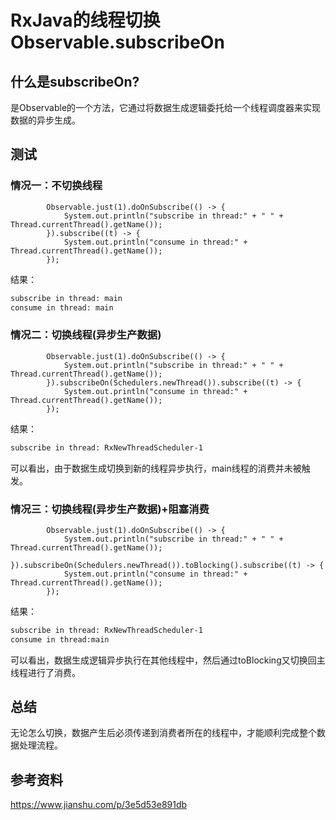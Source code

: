 # RxJava的线程切换Observable.subscribeOn

## 什么是subscribeOn?

是Observable的一个方法，它通过将数据生成逻辑委托给一个线程调度器来实现数据的异步生成。

## 测试

### 情况一：不切换线程
```
        Observable.just(1).doOnSubscribe(() -> {
            System.out.println("subscribe in thread:" + " " + Thread.currentThread().getName());
        }).subscribe((t) -> {
            System.out.println("consume in thread:" + Thread.currentThread().getName());
        });
```
结果：
```html
subscribe in thread: main
consume in thread: main
```

### 情况二：切换线程(异步生产数据)
```
        Observable.just(1).doOnSubscribe(() -> {
            System.out.println("subscribe in thread:" + " " + Thread.currentThread().getName());
        }).subscribeOn(Schedulers.newThread()).subscribe((t) -> {
            System.out.println("consume in thread:" + Thread.currentThread().getName());
        });
```
结果：
```html
subscribe in thread: RxNewThreadScheduler-1
```
可以看出，由于数据生成切换到新的线程异步执行，main线程的消费并未被触发。

### 情况三：切换线程(异步生产数据)+阻塞消费
```
        Observable.just(1).doOnSubscribe(() -> {
            System.out.println("subscribe in thread:" + " " + Thread.currentThread().getName());
        }).subscribeOn(Schedulers.newThread()).toBlocking().subscribe((t) -> {
            System.out.println("consume in thread:" + Thread.currentThread().getName());
        });
```
结果：
```html
subscribe in thread: RxNewThreadScheduler-1
consume in thread:main
```
可以看出，数据生成逻辑异步执行在其他线程中，然后通过toBlocking又切换回主线程进行了消费。

## 总结
无论怎么切换，数据产生后必须传递到消费者所在的线程中，才能顺利完成整个数据处理流程。

## 参考资料

https://www.jianshu.com/p/3e5d53e891db